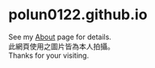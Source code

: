 # polun0122.github.io
See my [About](https://polun0122.github.io/) page for details.   
此網頁使用之圖片皆為本人拍攝。   
Thanks for your visiting.  
